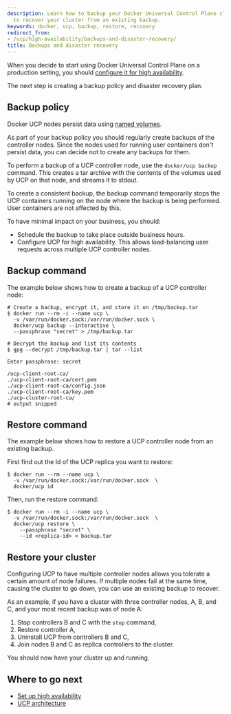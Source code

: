 ```yaml
---
description: Learn how to backup your Docker Universal Control Plane cluster, and
  to recover your cluster from an existing backup.
keywords: docker, ucp, backup, restore, recovery
redirect_from:
- /ucp/high-availability/backups-and-disaster-recovery/
title: Backups and disaster recovery
---
```


When you decide to start using Docker Universal Control Plane on a production
setting, you should
[configure it for high availability](set-up-high-availability.md).

The next step is creating a backup policy and disaster recovery plan.

## Backup policy

Docker UCP nodes persist data using [named volumes](../architecture.md).

As part of your backup policy you should regularly create backups of the
controller nodes. Since the nodes used for running user containers don't
persist data, you can decide not to create any backups for them.

To perform a backup of a UCP controller node, use the `docker/ucp backup`
command. This creates a tar archive with the contents of the volumes used by
UCP on that node, and streams it to stdout.

To create a consistent backup, the backup command temporarily stops the UCP
containers running on the node where the backup is being performed. User
containers are not affected by this.

To have minimal impact on your business, you should:

* Schedule the backup to take place outside business hours.
* Configure UCP for high availability. This allows load-balancing user requests
across multiple UCP controller nodes.

## Backup command

The example below shows how to create a backup of a UCP controller node:

```none
# Create a backup, encrypt it, and store it on /tmp/backup.tar
$ docker run --rm -i --name ucp \
  -v /var/run/docker.sock:/var/run/docker.sock \
  docker/ucp backup --interactive \
  --passphrase "secret" > /tmp/backup.tar

# Decrypt the backup and list its contents
$ gpg --decrypt /tmp/backup.tar | tar --list

Enter passphrase: secret

/ucp-client-root-ca/
./ucp-client-root-ca/cert.pem
./ucp-client-root-ca/config.json
./ucp-client-root-ca/key.pem
./ucp-cluster-root-ca/
# output snipped
```

## Restore command

The example below shows how to restore a UCP controller node from an existing
backup.

First find out the Id of the UCP replica you want to restore:

```none
$ docker run --rm --name ucp \
  -v /var/run/docker.sock:/var/run/docker.sock  \
  docker/ucp id
```

Then, run the restore command:

```none
$ docker run --rm -i --name ucp \
  -v /var/run/docker.sock:/var/run/docker.sock  \
  docker/ucp restore \
    --passphrase "secret" \
    --id <replica-id> < backup.tar
```


## Restore your cluster

Configuring UCP to have multiple controller nodes allows you tolerate a certain
amount of node failures. If multiple nodes fail at the same time, causing the
cluster to go down, you can use an existing backup to recover.

As an example, if you have a cluster with three controller nodes, A, B, and C,
and your most recent backup was of node A:

1. Stop controllers B and C with the `stop` command,
2. Restore controller A,
3. Uninstall UCP from controllers B and C,
4. Join nodes B and C as replica controllers to the cluster.

You should now have your cluster up and running.


## Where to go next

* [Set up high availability](set-up-high-availability.md)
* [UCP architecture](../architecture.md)
